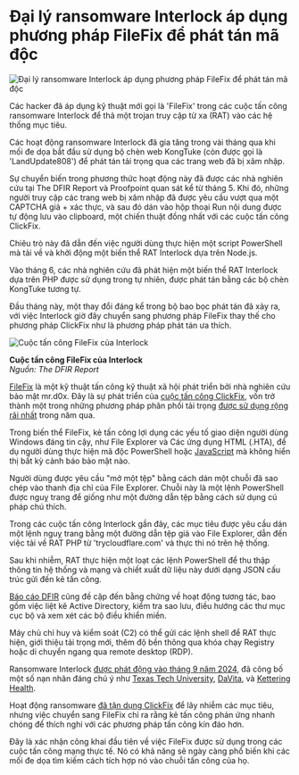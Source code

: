 # Đại lý ransomware Interlock áp dụng phương pháp FileFix để phát tán mã độc

![Đại lý ransomware Interlock áp dụng phương pháp FileFix để phát tán mã độc](https://www.bleepstatic.com/content/hl-images/2025/02/12/ransomware-3.jpg)

Các hacker đã áp dụng kỹ thuật mới gọi là 'FileFix' trong các cuộc tấn công ransomware Interlock để thả một trojan truy cập từ xa (RAT) vào các hệ thống mục tiêu.

Các hoạt động ransomware Interlock đã gia tăng trong vài tháng qua khi mối đe dọa bắt đầu sử dụng bộ chèn web KongTuke (còn được gọi là 'LandUpdate808') để phát tán tải trọng qua các trang web đã bị xâm nhập.

Sự chuyển biến trong phương thức hoạt động này đã được các nhà nghiên cứu tại The DFIR Report và Proofpoint quan sát kể từ tháng 5. Khi đó, những người truy cập các trang web bị xâm nhập đã được yêu cầu vượt qua một CAPTCHA giả + xác thực, và sau đó dán vào hộp thoại Run nội dung được tự động lưu vào clipboard, một chiến thuật đồng nhất với các cuộc tấn công ClickFix.

Chiêu trò này đã dẫn đến việc người dùng thực hiện một script PowerShell mà tải về và khởi động một biến thể RAT Interlock dựa trên Node.js.

Vào tháng 6, các nhà nghiên cứu đã phát hiện một biến thể RAT Interlock dựa trên PHP được sử dụng trong tự nhiên, được phát tán bằng các bộ chèn KongTuke tương tự.

Đầu tháng này, một thay đổi đáng kể trong bộ bao bọc phát tán đã xảy ra, với việc Interlock giờ đây chuyển sang phương pháp FileFix thay thế cho phương pháp ClickFix như là phương pháp phát tán ưa thích.

![Cuộc tấn công FileFix của Interlock](https://www.bleepstatic.com/images/news/u/1220909/2025/July/2-2.jpg)

**Cuộc tấn công FileFix của Interlock**  
_Nguồn: The DFIR Report_

[FileFix](https://www.bleepingcomputer.com/news/security/filefix-attack-weaponizes-windows-file-explorer-for-stealthy-powershell-commands/) là một kỹ thuật tấn công kỹ thuật xã hội phát triển bởi nhà nghiên cứu bảo mật mr.d0x. Đây là sự phát triển của [cuộc tấn công ClickFix](https://www.bleepingcomputer.com/news/security/fake-google-chrome-errors-trick-you-into-running-malicious-powershell-scripts/), vốn trở thành một trong những phương pháp phân phối tải trọng [được sử dụng rộng rãi nhất](https://www.bleepingcomputer.com/news/security/state-sponsored-hackers-embrace-clickfix-social-engineering-tactic/) trong năm qua.

Trong biến thể FileFix, kẻ tấn công lợi dụng các yếu tố giao diện người dùng Windows đáng tin cậy, như File Explorer và Các ứng dụng HTML (.HTA), để dụ người dùng thực hiện mã độc PowerShell hoặc [JavaScript](https://www.bleepingcomputer.com/news/security/new-filefix-attack-runs-jscript-while-bypassing-windows-motw-alerts/) mà không hiển thị bất kỳ cảnh báo bảo mật nào.

Người dùng được yêu cầu "mở một tệp" bằng cách dán một chuỗi đã sao chép vào thanh địa chỉ của File Explorer. Chuỗi này là một lệnh PowerShell được nguỵ trang để giống như một đường dẫn tệp bằng cách sử dụng cú pháp chú thích.

Trong các cuộc tấn công Interlock gần đây, các mục tiêu được yêu cầu dán một lệnh nguỵ trang bằng một đường dẫn tệp giả vào File Explorer, dẫn đến việc tải về RAT PHP từ 'trycloudflare.com' và thực thi nó trên hệ thống.

Sau khi nhiễm, RAT thực hiện một loạt các lệnh PowerShell để thu thập thông tin hệ thống và mạng và chiết xuất dữ liệu này dưới dạng JSON cấu trúc gửi đến kẻ tấn công.

[Báo cáo DFIR](https://thedfirreport.com/2025/07/14/kongtuke-filefix-leads-to-new-interlock-rat-variant/) cũng đề cập đến bằng chứng về hoạt động tương tác, bao gồm việc liệt kê Active Directory, kiểm tra sao lưu, điều hướng các thư mục cục bộ và xem xét các bộ điều khiển miền.

Máy chủ chỉ huy và kiểm soát (C2) có thể gửi các lệnh shell để RAT thực hiện, giới thiệu tải trọng mới, thêm độ bền thông qua khóa chạy Registry hoặc di chuyển ngang qua remote desktop (RDP).

Ransomware Interlock [được phát động vào tháng 9 năm 2024](https://www.bleepingcomputer.com/news/security/meet-interlock-the-new-ransomware-targeting-freebsd-servers/), đã công bố một số nạn nhân đáng chú ý như [Texas Tech University](https://www.bleepingcomputer.com/news/security/texas-tech-university-system-data-breach-impacts-14-million-patients/), [DaVita](https://www.bleepingcomputer.com/news/security/interlock-ransomware-claims-davita-attack-leaks-stolen-data/), và [Kettering Health](https://www.bleepingcomputer.com/news/security/kettering-health-hit-by-system-wide-outage-after-ransomware-attack/).

Hoạt động ransomware [đã tận dụng ClickFix](https://www.bleepingcomputer.com/news/security/interlock-ransomware-gang-pushes-fake-it-tools-in-clickfix-attacks/) để lây nhiễm các mục tiêu, nhưng việc chuyển sang FileFix chỉ ra rằng kẻ tấn công phản ứng nhanh chóng để thích nghi với các phương pháp tấn công kín đáo hơn.

Đây là xác nhận công khai đầu tiên về việc FileFix được sử dụng trong các cuộc tấn công mạng thực tế. Nó có khả năng sẽ ngày càng phổ biến khi các mối đe dọa tìm kiếm cách tích hợp nó vào chuỗi tấn công của họ.